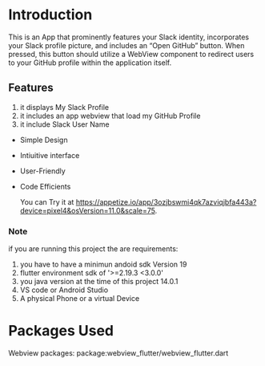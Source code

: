 # Introduction

This is an App that prominently features your Slack identity, incorporates your Slack profile picture, and includes an “Open GitHub” button. When pressed, this button should utilize a WebView component to redirect users to your GitHub profile within the application itself.

## Features

1. it displays My Slack Profile
2. it includes an app webview that load my GitHub Profile
3. it include Slack User Name
- Simple Design
- Intiuitive interface
- User-Friendly
- Code Efficients

  You can Try it at https://appetize.io/app/3ozjbswmi4qk7azviqjbfa443a?device=pixel4&osVersion=11.0&scale=75.

### Note

  if you are running this project the are requirements:
  1. you have to have a minimun andoid sdk Version 19
  2. flutter environment sdk of '>=2.19.3 <3.0.0'
  3. you java version at the time of this project 14.0.1
  4. VS code or Android Studio
  5. A physical Phone or a virtual Device

# Packages Used

Webview packages: package:webview_flutter/webview_flutter.dart
